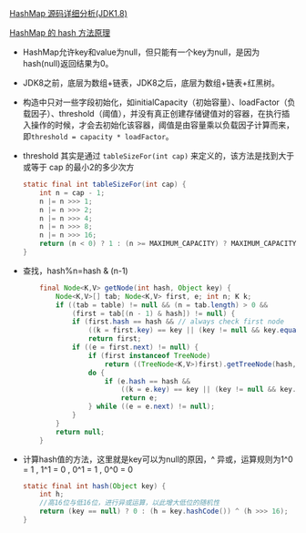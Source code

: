 [HashMap 源码详细分析(JDK1.8)](https://segmentfault.com/a/1190000012926722)

[HashMap 的 hash 方法原理](https://www.jianshu.com/p/9096a7f929b8)

- HashMap允许key和value为null，但只能有一个key为null，是因为hash(null)返回结果为0。

- JDK8之前，底层为数组+链表，JDK8之后，底层为数组+链表+红黑树。

- 构造中只对一些字段初始化，如initialCapacity（初始容量）、loadFactor（负载因子）、threshold（阈值），并没有真正创建存储键值对的容器，在执行插入操作的时候，才会去初始化该容器，阈值是由容量乘以负载因子计算而来，即`threshold = capacity * loadFactor`。

- threshold 其实是通过 `tableSizeFor(int cap)` 来定义的，该方法是找到大于或等于 cap 的最小2的多少次方

  ```java
  static final int tableSizeFor(int cap) {
      int n = cap - 1;
      n |= n >>> 1;
      n |= n >>> 2;
      n |= n >>> 4;
      n |= n >>> 8;
      n |= n >>> 16;
      return (n < 0) ? 1 : (n >= MAXIMUM_CAPACITY) ? MAXIMUM_CAPACITY : n + 1;
  }
  ```

- 查找，hash%n=hash & (n-1)

  ```java
      final Node<K,V> getNode(int hash, Object key) {
          Node<K,V>[] tab; Node<K,V> first, e; int n; K k;
          if ((tab = table) != null && (n = tab.length) > 0 &&
              (first = tab[(n - 1) & hash]) != null) {
              if (first.hash == hash && // always check first node
                  ((k = first.key) == key || (key != null && key.equals(k))))
                  return first;
              if ((e = first.next) != null) {
                  if (first instanceof TreeNode)
                      return ((TreeNode<K,V>)first).getTreeNode(hash, key);
                  do {
                      if (e.hash == hash &&
                          ((k = e.key) == key || (key != null && key.equals(k))))
                          return e;
                  } while ((e = e.next) != null);
              }
          }
          return null;
      }
  ```

- 计算hash值的方法，这里就是key可以为null的原因，^ 异或，运算规则为1^0 = 1 , 1^1 = 0 , 0^1 = 1 , 0^0 = 0

  ```java
  static final int hash(Object key) {
      int h;
      //高16位与低16位，进行异或运算，以此增大低位的随机性
      return (key == null) ? 0 : (h = key.hashCode()) ^ (h >>> 16);
  }
  ```

## 

